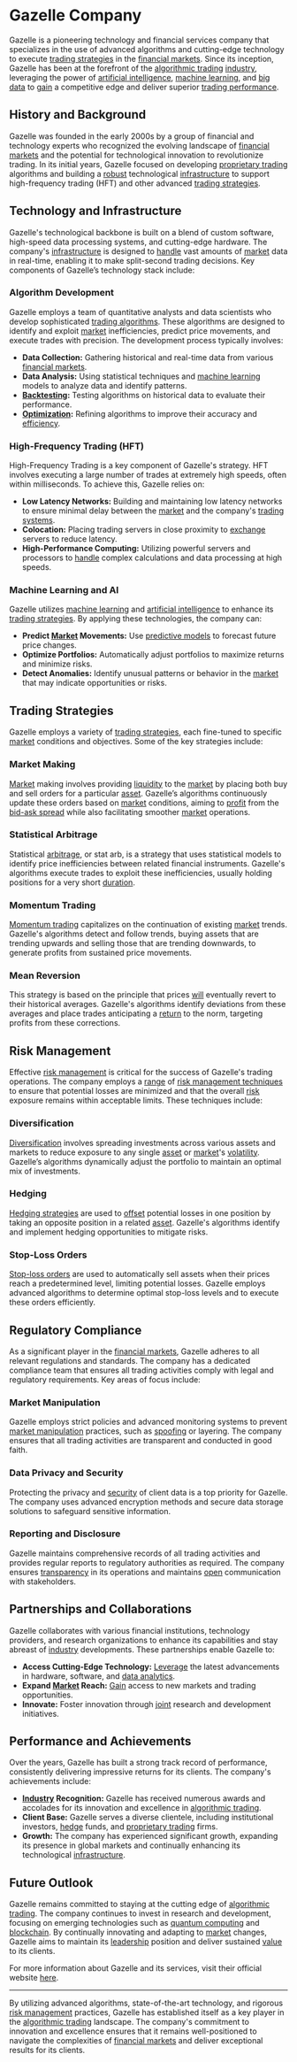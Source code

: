 # Gazelle Company

Gazelle is a pioneering technology and financial services company that specializes in the use of advanced algorithms and cutting-edge technology to execute [trading strategies](../t/trading_strategies.md) in the [financial markets](../f/financial_market.md). Since its inception, Gazelle has been at the forefront of the [algorithmic trading](../a/accountability.md) [industry](../i/industry.md), leveraging the power of [artificial intelligence](../a/artificial_intelligence_in_trading.md), [machine learning](../m/machine_learning.md), and [big data](../b/big_data_in_trading.md) to [gain](../g/gain.md) a competitive edge and deliver superior [trading performance](../t/trading_performance.md). 

## History and Background

Gazelle was founded in the early 2000s by a group of financial and technology experts who recognized the evolving landscape of [financial markets](../f/financial_market.md) and the potential for technological innovation to revolutionize trading. In its initial years, Gazelle focused on developing [proprietary trading](../p/proprietary_trading.md) algorithms and building a [robust](../r/robust.md) technological [infrastructure](../i/infrastructure.md) to support high-frequency trading (HFT) and other advanced [trading strategies](../t/trading_strategies.md).

## Technology and Infrastructure

Gazelle's technological backbone is built on a blend of custom software, high-speed data processing systems, and cutting-edge hardware. The company's [infrastructure](../i/infrastructure.md) is designed to [handle](../h/handle.md) vast amounts of [market](../m/market.md) data in real-time, enabling it to make split-second trading decisions. Key components of Gazelle’s technology stack include:

### Algorithm Development

Gazelle employs a team of quantitative analysts and data scientists who develop sophisticated [trading algorithms](../t/trading_algorithms.md). These algorithms are designed to identify and exploit [market](../m/market.md) inefficiencies, predict price movements, and execute trades with precision. The development process typically involves:

- **Data Collection:** Gathering historical and real-time data from various [financial markets](../f/financial_market.md).
- **Data Analysis:** Using statistical techniques and [machine learning](../m/machine_learning.md) models to analyze data and identify patterns.
- **[Backtesting](../b/backtesting.md):** Testing algorithms on historical data to evaluate their performance.
- **[Optimization](../o/optimization.md):** Refining algorithms to improve their accuracy and [efficiency](../e/efficiency.md).

### High-Frequency Trading (HFT)

High-Frequency Trading is a key component of Gazelle's strategy. HFT involves executing a large number of trades at extremely high speeds, often within milliseconds. To achieve this, Gazelle relies on:

- **Low Latency Networks:** Building and maintaining low latency networks to ensure minimal delay between the [market](../m/market.md) and the company's [trading systems](../t/trading_systems.md).
- **Colocation:** Placing trading servers in close proximity to [exchange](../e/exchange.md) servers to reduce latency.
- **High-Performance Computing:** Utilizing powerful servers and processors to [handle](../h/handle.md) complex calculations and data processing at high speeds.

### Machine Learning and AI

Gazelle utilizes [machine learning](../m/machine_learning.md) and [artificial intelligence](../a/artificial_intelligence_in_trading.md) to enhance its [trading strategies](../t/trading_strategies.md). By applying these technologies, the company can:

- **Predict [Market](../m/market.md) Movements:** Use [predictive models](../p/predictive_models_in_trading.md) to forecast future price changes.
- **Optimize Portfolios:** Automatically adjust portfolios to maximize returns and minimize risks.
- **Detect Anomalies:** Identify unusual patterns or behavior in the [market](../m/market.md) that may indicate opportunities or risks.

## Trading Strategies

Gazelle employs a variety of [trading strategies](../t/trading_strategies.md), each fine-tuned to specific [market](../m/market.md) conditions and objectives. Some of the key strategies include:

### Market Making

[Market](../m/market.md) making involves providing [liquidity](../l/liquidity.md) to the [market](../m/market.md) by placing both buy and sell orders for a particular [asset](../a/asset.md). Gazelle’s algorithms continuously update these orders based on [market](../m/market.md) conditions, aiming to [profit](../p/profit.md) from the [bid-ask spread](../b/bid-ask_spread.md) while also facilitating smoother [market](../m/market.md) operations.

### Statistical Arbitrage

Statistical [arbitrage](../a/arbitrage.md), or stat arb, is a strategy that uses statistical models to identify price inefficiencies between related financial instruments. Gazelle's algorithms execute trades to exploit these inefficiencies, usually holding positions for a very short [duration](../d/duration.md).

### Momentum Trading

[Momentum trading](../m/momentum_trading.md) capitalizes on the continuation of existing [market](../m/market.md) trends. Gazelle's algorithms detect and follow trends, buying assets that are trending upwards and selling those that are trending downwards, to generate profits from sustained price movements.

### Mean Reversion

This strategy is based on the principle that prices [will](../w/will.md) eventually revert to their historical averages. Gazelle's algorithms identify deviations from these averages and place trades anticipating a [return](../r/return.md) to the norm, targeting profits from these corrections.

## Risk Management

Effective [risk management](../r/risk_management.md) is critical for the success of Gazelle's trading operations. The company employs a [range](../r/range.md) of [risk management techniques](../r/risk_management_techniques.md) to ensure that potential losses are minimized and that the overall [risk](../r/risk.md) exposure remains within acceptable limits. These techniques include:

### Diversification

[Diversification](../d/diversification.md) involves spreading investments across various assets and markets to reduce exposure to any single [asset](../a/asset.md) or [market](../m/market.md)'s [volatility](../v/volatility.md). Gazelle’s algorithms dynamically adjust the portfolio to maintain an optimal mix of investments.

### Hedging

[Hedging strategies](../h/hedging_strategies.md) are used to [offset](../o/offset.md) potential losses in one position by taking an opposite position in a related [asset](../a/asset.md). Gazelle's algorithms identify and implement hedging opportunities to mitigate risks.

### Stop-Loss Orders

[Stop-loss orders](../s/stop-loss_orders.md) are used to automatically sell assets when their prices reach a predetermined level, limiting potential losses. Gazelle employs advanced algorithms to determine optimal stop-loss levels and to execute these orders efficiently.

## Regulatory Compliance

As a significant player in the [financial markets](../f/financial_market.md), Gazelle adheres to all relevant regulations and standards. The company has a dedicated compliance team that ensures all trading activities comply with legal and regulatory requirements. Key areas of focus include:

### Market Manipulation

Gazelle employs strict policies and advanced monitoring systems to prevent [market manipulation](../m/market_manipulation.md) practices, such as [spoofing](../s/spoofing.md) or layering. The company ensures that all trading activities are transparent and conducted in good faith.

### Data Privacy and Security

Protecting the privacy and [security](../s/security.md) of client data is a top priority for Gazelle. The company uses advanced encryption methods and secure data storage solutions to safeguard sensitive information.

### Reporting and Disclosure

Gazelle maintains comprehensive records of all trading activities and provides regular reports to regulatory authorities as required. The company ensures [transparency](../t/transparency.md) in its operations and maintains [open](../o/open.md) communication with stakeholders.

## Partnerships and Collaborations

Gazelle collaborates with various financial institutions, technology providers, and research organizations to enhance its capabilities and stay abreast of [industry](../i/industry.md) developments. These partnerships enable Gazelle to:

- **Access Cutting-Edge Technology:** [Leverage](../l/leverage.md) the latest advancements in hardware, software, and [data analytics](../d/data_analytics.md).
- **Expand [Market](../m/market.md) Reach:** [Gain](../g/gain.md) access to new markets and trading opportunities.
- **Innovate:** Foster innovation through [joint](../j/joint.md) research and development initiatives.

## Performance and Achievements

Over the years, Gazelle has built a strong track record of performance, consistently delivering impressive returns for its clients. The company's achievements include:

- **[Industry](../i/industry.md) Recognition:** Gazelle has received numerous awards and accolades for its innovation and excellence in [algorithmic trading](../a/accountability.md).
- **Client Base:** Gazelle serves a diverse clientele, including institutional investors, [hedge](../h/hedge.md) funds, and [proprietary trading](../p/proprietary_trading.md) firms.
- **Growth:** The company has experienced significant growth, expanding its presence in global markets and continually enhancing its technological [infrastructure](../i/infrastructure.md).

## Future Outlook

Gazelle remains committed to staying at the cutting edge of [algorithmic trading](../a/accountability.md). The company continues to invest in research and development, focusing on emerging technologies such as [quantum computing](../q/quantum_computing_in_trading.md) and [blockchain](../b/blockchain_in_trading.md). By continually innovating and adapting to [market](../m/market.md) changes, Gazelle aims to maintain its [leadership](../l/leadership.md) position and deliver sustained [value](../v/value.md) to its clients.

For more information about Gazelle and its services, visit their official website [here](https://www.gazelle.ai).

---

By utilizing advanced algorithms, state-of-the-art technology, and rigorous [risk management](../r/risk_management.md) practices, Gazelle has established itself as a key player in the [algorithmic trading](../a/accountability.md) landscape. The company's commitment to innovation and excellence ensures that it remains well-positioned to navigate the complexities of [financial markets](../f/financial_market.md) and deliver exceptional results for its clients.